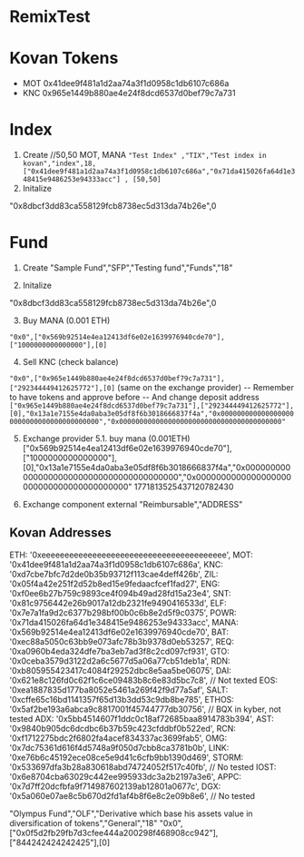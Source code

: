 # RemixTest

# Kovan Tokens

- MOT 0x41dee9f481a1d2aa74a3f1d0958c1db6107c686a
- KNC 0x965e1449b880ae4e24f8dcd6537d0bef79c7a731

# Index

1.  Create
    //50,50 MOT, MANA
    `"Test Index" ,"TIX","Test index in kovan","index",18,["0x41dee9f481a1d2aa74a3f1d0958c1db6107c686a","0x71da415026fa64d1e348415e9486253e94333acc"] , [50,50]`
2.  Initalize

"0x8dbcf3dd83ca558129fcb8738ec5d313da74b26e",0

# Fund

1.  Create
    "Sample Fund","SFP","Testing fund","Funds","18"

2.  Initalize

"0x8dbcf3dd83ca558129fcb8738ec5d313da74b26e",0

3.  Buy MANA (0.001 ETH)

`"0x0",["0x569b92514e4ea12413df6e02e1639976940cde70"],["1000000000000000"],[0]`

4.  Sell KNC (check balance)

`"0x0",["0x965e1449b880ae4e24f8dcd6537d0bef79c7a731"],["292344449412625772"],[0]`
(same on the exchange provider) -- Remember to have tokens and approve before -- And change deposit address
`["0x965e1449b880ae4e24f8dcd6537d0bef79c7a731"],["292344449412625772"],[0],"0x13a1e7155e4da0aba3e05df8f6b3018666837f4a","0x0000000000000000000000000000000000000000","0x0000000000000000000000000000000000000000"`

5.  Exchange provider
    5.1. buy mana (0.001ETH)
    ["0x569b92514e4ea12413df6e02e1639976940cde70"],["1000000000000000"],[0],"0x13a1e7155e4da0aba3e05df8f6b3018666837f4a","0x0000000000000000000000000000000000000000","0x0000000000000000000000000000000000000000"
    1771813525437120782430

6.  Exchange component external
    "Reimbursable","ADDRESS"

## Kovan Addresses

ETH: '0xeeeeeeeeeeeeeeeeeeeeeeeeeeeeeeeeeeeeeeee',
MOT: '0x41dee9f481a1d2aa74a3f1d0958c1db6107c686a',
KNC: '0xd7cbe7bfc7d2de0b35b93712f113cae4deff426b',
ZIL: '0x05f4a42e251f2d52b8ed15e9fedaacfcef1fad27',
ENG: '0xf0ee6b27b759c9893ce4f094b49ad28fd15a23e4',
SNT: '0x81c9756442e26b9017a12db2321fe9490416533d',
ELF: '0x7e7a1fa9d2c6377b298bf00b0c6b8e2d5f9c0375',
POWR: '0x71da415026fa64d1e348415e9486253e94333acc',
MANA: '0x569b92514e4ea12413df6e02e1639976940cde70',
BAT: '0xec88a5050c63bb9e073afc78b3b9378d0eb53257',
REQ: '0xa0960b4eda324dfe7ba3eb7ad3f8c2cd097cf931',
GTO: '0x0ceba3579d3122d2a6c5677d5a06a77cb51deb1a',
RDN: '0xb805955423417c4084f29252dbc8e5aa5be06075',
DAI: '0x621e8c126fd0c62f1c6ce09483b8c6e83d5bc7c8', // Not texted
EOS: '0xea1887835d177ba8052e5461a269f42f9d77a5af',
SALT: '0xcffe65c16bd1141357f65d13b3dd53c9db8be785',
ETHOS: '0x5af2be193a6abca9c8817001f45744777db30756', // BQX in kyber, not tested
ADX: '0x5bb4514607f1ddc0c18af72685baa8914783b394',
AST: '0x9840b905dc6dcdbc6b37b59c423cfddbf0b522ed',
RCN: '0xf1712275bdc2f6802fa4acef834337ac3699fab5',
OMG: '0x7dc75361d616f4d5748a9f050d7cbb8ca3781b0b',
LINK: '0xe76b6c45192ece08ce5e9d41c6cfb9bb1390d469',
STORM: '0x533697dfa3b28a830618abd74724052f517c40fb', // No tested
IOST: '0x6e8704cba63029c442ee995933dc3a2b2197a3e6',
APPC: '0x7d7ff20dcfbfa9f714987602139ab12801a0677c',
DGX: '0x5a060e07ae8c5b670d2fd1af4b8f6e8c2e09b8e6', // No tested

"Olympus Fund","OLF","Derivative which base his assets value in diversification of tokens","General","18"
"0x0",["0x0f5d2fb29fb7d3cfee444a200298f468908cc942"],["844242424242425"],[0]
